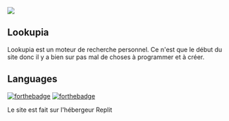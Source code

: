 <img src="https://lookupia.tomgammeur.repl.co/image-removebg-preview.png"></a>
## Lookupia
Lookupia est un moteur de recherche personnel. Ce n'est que le début du site donc il y a bien sur pas mal de choses à programmer et à créer.

## Languages

[![forthebadge](https://forthebadge.com/images/badges/uses-html.svg)](https://forthebadge.com)
[![forthebadge](https://forthebadge.com/images/badges/uses-js.svg)](https://forthebadge.com)

Le site est fait sur l'hébergeur Replit
